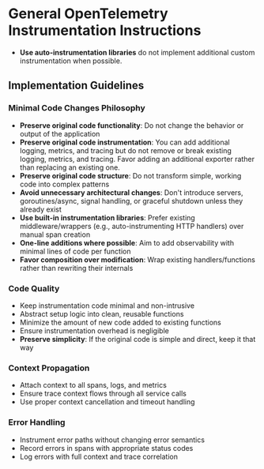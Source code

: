 # General OpenTelemetry Instrumentation Instructions

- **Use auto-instrumentation libraries** do not implement additional custom instrumentation when possible.

## Implementation Guidelines

### Minimal Code Changes Philosophy

- **Preserve original code functionality**: Do not change the behavior or output of the application
- **Preserve original code instrumentation**: You can add additional logging, metrics, and tracing but do not remove or break existing logging, metrics, and tracing. Favor adding an additional exporter rather than replacing an existing one.
- **Preserve original code structure**: Do not transform simple, working code into complex patterns
- **Avoid unnecessary architectural changes**: Don't introduce servers, goroutines/async, signal handling, or graceful shutdown unless they already exist
- **Use built-in instrumentation libraries**: Prefer existing middleware/wrappers (e.g., auto-instrumenting HTTP handlers) over manual span creation
- **One-line additions where possible**: Aim to add observability with minimal lines of code per function
- **Favor composition over modification**: Wrap existing handlers/functions rather than rewriting their internals

### Code Quality

- Keep instrumentation code minimal and non-intrusive
- Abstract setup logic into clean, reusable functions
- Minimize the amount of new code added to existing functions
- Ensure instrumentation overhead is negligible
- **Preserve simplicity**: If the original code is simple and direct, keep it that way

### Context Propagation

- Attach context to all spans, logs, and metrics
- Ensure trace context flows through all service calls
- Use proper context cancellation and timeout handling

### Error Handling

- Instrument error paths without changing error semantics
- Record errors in spans with appropriate status codes
- Log errors with full context and trace correlation
